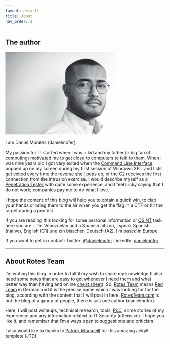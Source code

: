 ```yaml
---
layout: default
title: About
nav_order: 2
---
```


## The author

<img src="/assets/images/danielmofer.jpg">

I am Daniel Morales (danielmofer).

My passion for IT started when I was a kid and my father (a big fan of computing) motivated me to get close to computers to talk to them. When I was nine years old I got very exited when the [Command Line Interface](https://en.wikipedia.org/wiki/Command-line_interface) popped up on my screen during my first session of Windows XP… and I still get exited every time the [reverse shell](https://en.wikipedia.org/wiki/Reverse_connection) pops up, or the [C2](https://en.wikipedia.org/wiki/Command_and_control) receives the first connection from the intrusion exercise. I would describe myself as a [Penetration Tester](https://en.wikipedia.org/wiki/Penetration_test) with quite some experience, and I feel lucky saying that I do not work; companies pay me to do what I love.

I hope the content of this blog will help you to obtain a quick win, to clap your hands or bring them to the air when you get the flag in a CTF or hit the target during a pentest.

If you are reading this looking for some personal information or [OSINT](https://en.wikipedia.org/wiki/Open-source_intelligence) task, here you are… I’m Venezuelan and a Spanish citizen, I speak Spanish (native), English (C1) und ein bisschen Deutsch (A2). I’m based in Europe.

If you want to get in contact: 
Twitter: [@danielmofer](https://twitter.com/danielmofer)
LinkedIn: [danielmofer](https://www.linkedin.com/in/danielmofer)

---

## About Rotes Team


I’m writing this blog in order to fullfil my wish to share my knowledge (I also need some notes that are easy to get whenever I need them and what better way than having and online [cheat sheet](https://en.wikipedia.org/wiki/Cheat_sheet)). So, [Rotes Team](https://de.wikipedia.org/wiki/Red_Team) means [Red Team](https://en.wikipedia.org/wiki/Red_team) in German and it is the precise name which I was looking for for the blog, according with the content that I will post in here. [RotesTeam.com](http://rotesteam.com) is not the blog of a group of people, there is just one author (danielmofer).

Here, I will post writeups, technical research, tools, [PoC](https://en.wikipedia.org/wiki/Proof_of_concept), some stories of my experience and any information related to IT Security (offensive). I hope you like it, and remember that I’m always open to suggestions and criticism.

I also would like to thanks to [Patrick Marsceill](https://www.thismodernweb.com) for this amazing Jekyll template (JTD).
